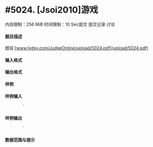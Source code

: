 
# #5024. [Jsoi2010]游戏
内存限制：256 MiB 时间限制：10 Sec提交 提交记录 讨论
#### 题目描述
题目:[www.lydsy.com/JudgeOnline/upload/5024.pdf](upload/5024.pdf)

#### 输入格式

#### 输出格式

#### 样例

#### 样例输入

			`
#### 样例输出

			`
#### 数据范围与提示

